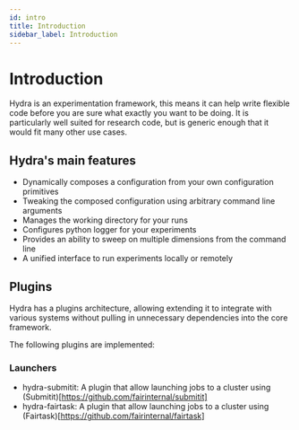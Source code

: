 ```yaml
---
id: intro
title: Introduction
sidebar_label: Introduction
---
```

# Introduction
Hydra is an experimentation framework, this means it can help write
flexible code before you are sure what exactly you want to be doing.
It is particularly well suited for research code, but is generic enough that it would 
fit many other use cases.

## Hydra's main features
* Dynamically composes a configuration from your own configuration primitives 
* Tweaking the composed configuration using arbitrary command line arguments
* Manages the working directory for your runs
* Configures python logger for your experiments
* Provides an ability to sweep on multiple dimensions from the command line
* A unified interface to run experiments locally or remotely

## Plugins
Hydra has a plugins architecture, allowing extending it to integrate with various systems without pulling 
in unnecessary dependencies into the core framework.

The following plugins are implemented: 
### Launchers
* hydra-submitit: A plugin that allow launching jobs to a cluster using (Submitit)[https://github.com/fairinternal/submitit]
* hydra-fairtask: A plugin that allow launching jobs to a cluster using (Fairtask)[https://github.com/fairinternal/fairtask]

